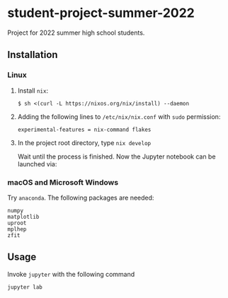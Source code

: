 # student-project-summer-2022
Project for 2022 summer high school students.


## Installation

### Linux

1. Install `nix`:

    ```
    $ sh <(curl -L https://nixos.org/nix/install) --daemon
    ```

2. Adding the following lines to `/etc/nix/nix.conf` with `sudo` permission:

    ```
    experimental-features = nix-command flakes
    ```

3. In the project root directory, type `nix develop`

    Wait until the process is finished. Now the Jupyter notebook can be launched via:

### macOS and Microsoft Windows

Try `anaconda`. The following packages are needed:

```
numpy
matplotlib
uproot
mplhep
zfit
```


## Usage

Invoke `jupyter` with the following command

```
jupyter lab
```
